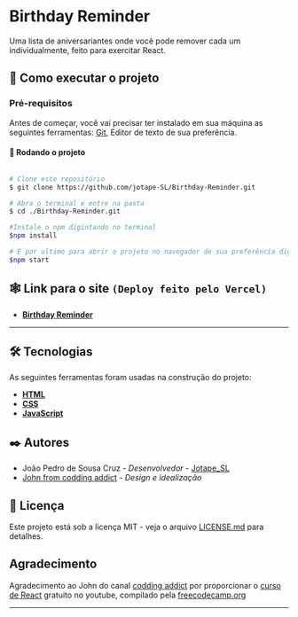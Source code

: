 # Birthday Reminder

Uma lista de aniversariantes onde você pode remover cada um individualmente, feito para exercitar React.

## 🚀 Como executar o projeto

### Pré-requisitos

Antes de começar, você vai precisar ter instalado em sua máquina as seguintes ferramentas:
[Git](https://git-scm.com), Editor de texto de sua preferência.

#### 🎲 Rodando o projeto

```bash

# Clone este repositório
$ git clone https://github.com/jotape-SL/Birthday-Reminder.git

# Abra o terminal e entre na pasta
$ cd ./Birthday-Reminder.git

#Instale o npm digintando no terminal
$npm install

# E por ultimo para abrir o projeto no navegador de sua preferência digite no terminal
$npm start

```
## 🕸 Link para o site ``(Deploy feito pelo Vercel)``

- **[Birthday Reminder](https://birthday-reminder-rust.vercel.app/)**

---

## 🛠 Tecnologias

As seguintes ferramentas foram usadas na construção do projeto:


- **[HTML](https://developer.mozilla.org/pt-BR/docs/Web/HTML)**
- **[CSS](https://developer.mozilla.org/pt-BR/docs/Web/CSS)**
- **[JavaScript](https://developer.mozilla.org/pt-BR/docs/Web/JavaScript)**

## ✒️ Autores

* João Pedro de Sousa Cruz - *Desenvolvedor* - [Jotape_SL](https://github.com/jotape-SL)
* [John from codding addict](https://github.com/john-smilga) - *Design e idealização*  


## 📄 Licença

Este projeto está sob a licença MIT - veja o arquivo [LICENSE.md](https://github.com/usuario/projeto/licenca) para detalhes.

## Agradecimento

Agradecimento ao John do canal [codding addict](https://www.youtube.com/c/CodingAddict/featured) por proporcionar o [curso de React](https://www.youtube.com/watch?v=4UZrsTqkcW4&ab_channel=freeCodeCamp.org) gratuito no youtube, compilado pela [freecodecamp.org](freecodecamp.org)

---

